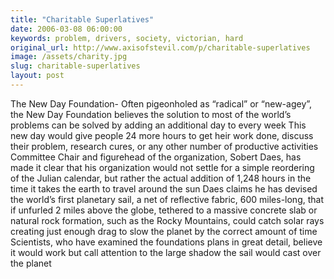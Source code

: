 ```yaml
---
title: "Charitable Superlatives"
date: 2006-03-08 06:00:00
keywords: problem, drivers, society, victorian, hard
original_url: http://www.axisofstevil.com/p/charitable-superlatives
image: /assets/charity.jpg
slug: charitable-superlatives
layout: post
---
```


The New Day Foundation- Often pigeonholed as “radical” or “new-agey”, the New Day Foundation believes the solution to most of the world’s problems can be solved by adding an additional day to every week This new day would give people 24 more hours to get heir work done, discuss their problem, research cures, or any other number of productive activities Committee Chair and figurehead of the organization, Sobert Daes, has made it clear that his organization would not settle for a simple reordering of the Julian calendar, but rather the actual addition of 1,248 hours in the time it takes the earth to travel around the sun Daes claims he has devised the world’s first planetary sail, a net of reflective fabric, 600 miles-long, that if unfurled 2 miles above the globe, tethered to a massive concrete slab or natural rock formation, such as the Rocky Mountains, could catch solar rays creating just enough drag to slow the planet by the correct amount of time Scientists, who have examined the foundations plans in great detail, believe it would work but call attention to the large shadow the sail would cast over the planet

